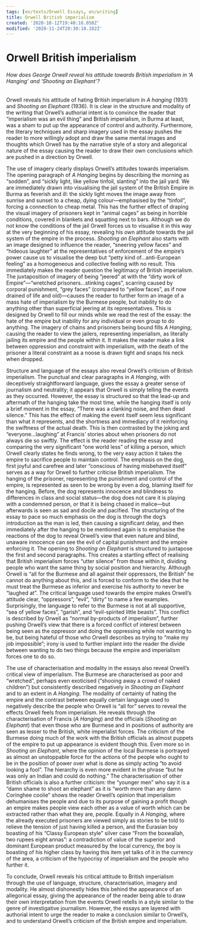 ```yaml
---
tags: [en/texts/Orwell Essays, en/writing]
title: Orwell British imperialism
created: '2020-10-12T19:48:16.058Z'
modified: '2020-11-24T20:30:18.182Z'
---
```


# Orwell British imperialism


###### How does George Orwell reveal his attitude towards British imperialism in ‘A Hanging’ and ‘Shooting an Elephant’?

Orwell reveals his attitude of hating British imperialism in *A hanging* (1931) and *Shooting an Elephant* (1936). It is clear in the structure and modality of the writing that Orwell’s authorial intent is to convince the reader that “imperialism was an evil thing” and British imperialism, in Burma at least, was a sham to put up the appearance of control and authority. Furthermore, the literary techniques and sharp imagery used in the essay pushes the reader to more willingly adopt and draw the same mental images and thoughts which Orwell has by the narrative style of a story and allegorical nature of the essay causing the reader to draw their own conclusions which are pushed in a direction by Orwell.

The use of imagery clearly displays Orwell’s attitudes towards imperialism. The opening paragraph of *A Hanging* begins by describing the morning as “sodden”, and “sickly light, like yellow tinfoil, slanting” into the jail yard. We are immediately drawn into visualising the jail system of the British Empire in Burma as feverish and ill: the sickly light moves the image away from sunrise and sunset to a cheap, dying colour—emphasised by the “tinfoil”, forcing a connection to cheap metal. This has the further effect of draping the visual imagery of prisoners kept in “animal cages” as being in horrible conditions, covered in blankets and squatting next to bars. Although we do not know the conditions of the jail Orwell forces us to visualise it in this way at the very beginning of his essay, revealing his own attitude towards the jail system of the empire in the process. *Shooting an Elephant* also starts with an image designed to influence the reader, “sneering yellow faces” and “hideous laughter” at the representatives of enforcement of the empire’s power cause us to visualise the deep but “petty kind of…anti-European feeling” as a homogeneous and collective feeling with no result. This immediately makes the reader question the legitimacy of British imperialism. The juxtaposition of imagery of being “jeered” at with the “dirty work of Empire”—“wretched prisoners…stinking cages”, scarring caused by corporal punishment, “grey faces” (compared to “yellow faces”, as if now drained of life and old)—causes the reader to further form an image of a mass hate of imperialism by the Burmese people, but inability to do anything other than superficial jeering at its representatives. This is designed by Orwell to fill our minds while we read the rest of the essay: the hate of the empire but inability for any individual or even group to do anything. The imagery of chains and prisoners being bound fills *A Hanging*, causing the reader to view the jailers, representing imperialism, as literally jailing its empire and the people within it. It makes the reader make a link between oppression and constraint with imperialism, with the death of the prisoner a literal constraint as a noose is drawn tight and snaps his neck when dropped.

Structure and language of the essays also reveal Orwell’s criticism of British imperialism. The punctual and clear paragraphs in *A Hanging*, with deceptively straightforward language, gives the essay a greater sense of journalism and neutrality; it appears that Orwell is simply telling the events as they occurred. However, the essay is structured so that the lead-up and aftermath of the hanging take the most time, while the hanging itself is only a brief moment in the essay, “There was a clanking noise, and then dead silence.” This has the effect of making the event itself seem less significant than what it represents, and the shortness and immediacy of it reinforcing the swiftness of the actual death. This is then contrasted by the joking and “everyone…laughing” at Francis’ stories about when prisoners do not always die so swiftly. The effect is the reader reading the essay and comparing the very significant “one world less” of killing a person, which Orwell clearly states he finds wrong, to the very easy action it takes the empire to sacrifice people to maintain control. The emphasis on the dog, first joyful and carefree and later “conscious of having misbehaved itself” serves as a way for Orwell to further criticise British imperialism. The hanging of the prisoner, representing the punishment and control of the empire, is represented as seen to be wrong by even a dog, blaming itself for the hanging. Before, the dog represents innocence and blindness to differences in class and social status—the dog does not care it is playing with a condemned person, or that it is being chased in malice—but afterwards is seen as sad and docile and pacified. The structuring of the essay to pace so much emphasis on the dog is through the dog’s introduction as the man is led, then causing a significant delay, and then immediately after the hanging to be mentioned again is to emphasise the reactions of the dog to reveal Orwell’s view that even nature and blind, unaware innocence can see the evil of capital punishment and the empire enforcing it. The opening to *Shooting an Elephant* is structured to juxtapose the first and second paragraphs. This creates a startling effect of realising that British imperialism forces “utter silence” from those within it, dividing people who want the same thing by social position and hierarchy. Although Orwell is “all for the Burmese and all against their oppressors, the British” he cannot do anything about this, and is forced to conform to the idea that he must treat the Burmese as inferior and exercise his authority to never be “laughed at”. The critical language used towards the empire makes Orwell’s attitude clear, “oppressors”, “evil”, “dirty” to name a few examples. Surprisingly, the language to refer to the Burmese is not at all supportive, “sea of yellow faces”, “garish”, and “evil-spirited little beasts”. This conflict is described by Orwell as “normal by-products of imperialism”, further pushing Orwell’s view that there is a forced conflict of interest between being seen as the oppressor and doing the oppressing while not wanting to be, but being hateful of those who Orwell describes as trying to “make my job impossible”; irony is used to further implant into the reader the divide between wanting to do two things because the empire and imperialism forces one to do so.

The use of characterisation and modality in the essays also reveal Orwell’s critical view of imperialism. The Burmese are characterised as poor and “wretched”, perhaps even exoticised (“shooing away a crowd of naked children”) but consistently described negatively in *Shooting an Elephant* and to an extent in *A Hanging*. The modality of certainty of hating the empire and the contrast between equally certain language used to negatively describe the people who Orwell is “all for” serves to reveal the effects Orwell feels from imperialism. He reveals through the characterisation of Francis (*A Hanging*) and the officials (*Shooting an Elephant*) that even those who are Burmese and in positions of authority are seen as lesser to the British, white imperialist forces. The criticism of the Burmese doing much of the work with the British officials as almost puppets of the empire to put up appearance is evident though this. Even more so in *Shooting an Elephant*, where the opinion of the local Burmese is portrayed as almost an unstoppable force for the actions of the people who ought to be in the position of power over what is done as simply acting “to avoid looking a fool”. The hierarchy is even more evident in the phrase “but he was only an Indian and could do nothing.” The characterisation of other British officials is also a further criticism: the “younger men” who say it is a “damn shame to shoot an elephant” as it is “worth more than any damn Coringhee coolie” shows the reader Orwell’s opinion that imperialism dehumanises the people and due to its purpose of gaining a profit though an empire makes people view each other as a value of worth which can be extracted rather than what they are, people. Equally in *A Hanging*, where the already executed prisoners are viewed simply as stories to be told to relieve the tension of just having killed a person, and the Eurasian boy boasting of his “Classy European style” silver case “From the boxwallah, two rupees eight annas”: a contradiction of value of the superior and dominant European product measured by the local currency, the boy is boasting of his higher class by having this item yet talks of it in the currency of the area, a criticism of the hypocrisy of imperialism and the people who further it.

To conclude, Orwell reveals his critical attitude to British imperialism through the use of language, structure, characterisation, imagery and modality. He almost dishonestly hides this behind the appearance of an allegorical essay, giving the appearance of the reader being able to draw their own interpretation from the events Orwell retells in a style similar to the genre of investigative journalism. However, the essays are layered with authorial intent to urge the reader to make a conclusion similar to Orwell’s, and to understand Orwell’s criticism of the British empire and imperialism.
